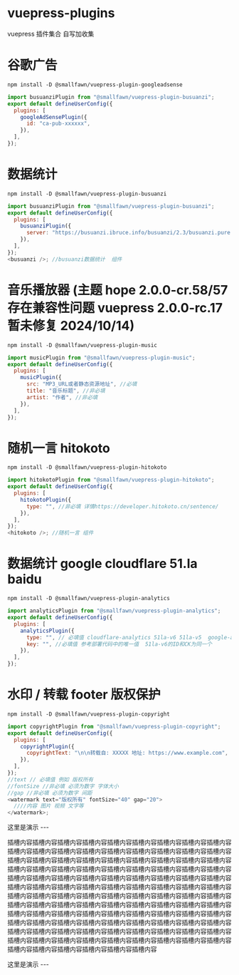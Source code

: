 # vuepress-plugins

vuepress 插件集合 自写加收集

# 谷歌广告

```shell
npm install -D @smallfawn/vuepress-plugin-googleadsense
```

```js
import busuanziPlugin from "@smallfawn/vuepress-plugin-busuanzi";
export default defineUserConfig({
  plugins: [
    googleAdSensePlugin({
      id: "ca-pub-xxxxxx",
    }),
  ],
});
```

# 数据统计

```shell
npm install -D @smallfawn/vuepress-plugin-busuanzi
```

```js
import busuanziPlugin from "@smallfawn/vuepress-plugin-busuanzi";
export default defineUserConfig({
  plugins: [
    busuanziPlugin({
      server: "https://busuanzi.ibruce.info/busuanzi/2.3/busuanzi.pure.mini.js",
    }),
  ],
});
<busuanzi />; //busuanzi数据统计  组件
```

# 音乐播放器 (主题 hope 2.0.0-cr.58/57 存在兼容性问题 vuepress 2.0.0-rc.17 暂未修复 2024/10/14)

```shell
npm install -D @smallfawn/vuepress-plugin-music
```

```js
import musicPlugin from "@smallfawn/vuepress-plugin-music";
export default defineUserConfig({
  plugins: [
    musicPlugin({
      src: "MP3_URL或者静态资源地址", //必填
      title: "音乐标题", //非必填
      artist: "作者", //非必填
    }),
  ],
});
```

# 随机一言 hitokoto

```shell
npm install -D @smallfawn/vuepress-plugin-hitokoto
```

```js
import hitokotoPlugin from "@smallfawn/vuepress-plugin-hitokoto";
export default defineUserConfig({
  plugins: [
    hitokotoPlugin({
      type: "", //非必填 详情https://developer.hitokoto.cn/sentence/
    }),
  ],
});
<hitokoto />; //随机一言 组件
```

# 数据统计 google cloudflare 51.la baidu

```shell
npm install -D @smallfawn/vuepress-plugin-analytics
```

```js
import analyticsPlugin from "@smallfawn/vuepress-plugin-analytics";
export default defineUserConfig({
  plugins: [
    analyticsPlugin({
      type: "", // 必填值 cloudflare-analytics 51la-v6 51la-v5  google-analytics baidu-tongji
      key: "", //必填值 参考部署代码中的唯一值  51la-v6的ID和CK为同一个
    }),
  ],
});
```

# 水印 / 转载 footer 版权保护

```shell
npm install -D @smallfawn/vuepress-plugin-copyright
```

```js
import copyrightPlugin from "@smallfawn/vuepress-plugin-copyright";
export default defineUserConfig({
  plugins: [
    copyrightPlugin({
      copyrightText: "\n\n转载自: XXXXX 地址: https://www.example.com",
    }),
  ],
});
//text // 必填值 例如 版权所有
//fontSize //非必填 必须为数字 字体大小
//gap //非必填 必须为数字 间距
<watermark text="版权所有" fontSize="40" gap="20">
  ////内容 图片 视频 文字等
</watermark>;
```

这里是演示 ---

<watermark text="版权所有" :fontSize="40" :gap="20">
        <div>插槽内容插槽内容插槽内容插槽内容插槽内容插槽内容插槽内容插槽内容插槽内容插槽内容插槽内容插槽内容插槽内容插槽内容插槽内容插槽内容插槽内容插槽内容插槽内容插槽内容插槽内容插槽内容插槽内容插槽内容插槽内容插槽内容插槽内容插槽内容插槽内容插槽内容插槽内容插槽内容插槽内容插槽内容插槽内容插槽内容插槽内容插槽内容插槽内容插槽内容插槽内容插槽内容插槽内容插槽内容插槽内容插槽内容插槽内容插槽内容插槽内容插槽内容插槽内容插槽内容插槽内容插槽内容插槽内容插槽内容插槽内容插槽内容插槽内容插槽内容插槽内容插槽内容插槽内容插槽内容插槽内容插槽内容插槽内容插槽内容插槽内容插槽内容插槽内容插槽内容插槽内容插槽内容插槽内容插槽内容插槽内容插槽内容插槽内容插槽内容插槽内容插槽内容插槽内容插槽内容插槽内容插槽内容插槽内容插槽内容插槽内容插槽内容插槽内容插槽内容插槽内容插槽内容插槽内容插槽内容插槽内容插槽内容插槽内容插槽内容插槽内容插槽内容插槽内容插槽内容插槽内容插槽内容插槽内容插槽内容插槽内容插槽内容插槽内容插槽内容插槽内容插槽内容</div>
      </watermark>

这里是演示 ---
